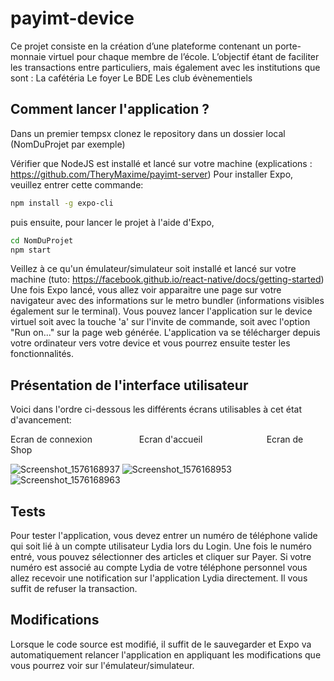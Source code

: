 # payimt-device
Ce projet consiste en la création d’une plateforme contenant un porte-monnaie virtuel pour chaque membre de l’école. L’objectif étant de faciliter les transactions entre particuliers, mais également avec les institutions que sont :  La cafétéria Le foyer Le BDE Les club évènementiels

## Comment lancer l'application ?

Dans un premier tempsx clonez le repository dans un dossier local (NomDuProjet par exemple)

Vérifier que NodeJS est installé et lancé sur votre machine (explications : https://github.com/TheryMaxime/payimt-server)
Pour installer Expo, veuillez entrer cette commande:

```bash
npm install -g expo-cli
```

puis ensuite, pour lancer le projet à l'aide d'Expo,

```bash
cd NomDuProjet
npm start
```
Veillez à ce qu'un émulateur/simulateur soit installé et lancé sur votre machine (tuto: https://facebook.github.io/react-native/docs/getting-started)
Une fois Expo lancé, vous allez voir apparaitre une page sur votre navigateur avec des informations sur le metro bundler (informations visibles également sur le terminal).
Vous pouvez lancer l'application sur le device virtuel soit avec la touche 'a' sur l'invite de commande, soit avec l'option "Run on..." sur la page web générée.
L'application va se télécharger depuis votre ordinateur vers votre device et vous pourrez ensuite tester les fonctionnalités.

## Présentation de l'interface utilisateur

Voici dans l'ordre ci-dessous les différents écrans utilisables à cet état d'avancement:

Ecran de connexion&nbsp;&nbsp;&nbsp;&nbsp;&nbsp;&nbsp;&nbsp;&nbsp;&nbsp;&nbsp;&nbsp;&nbsp;&nbsp;&nbsp;&nbsp;&nbsp;&nbsp;&nbsp;&nbsp;Ecran d'accueil&nbsp;&nbsp;&nbsp;&nbsp;&nbsp;&nbsp;&nbsp;&nbsp;&nbsp;&nbsp;&nbsp;&nbsp;&nbsp;&nbsp;&nbsp;&nbsp;&nbsp;&nbsp;&nbsp;&nbsp;&nbsp;&nbsp;&nbsp;&nbsp;&nbsp;&nbsp;Ecran de Shop

![Screenshot_1576168937](https://user-images.githubusercontent.com/46679443/70732934-9fbb8800-1d09-11ea-922a-6aa75f704d91.png)
![Screenshot_1576168953](https://user-images.githubusercontent.com/46679443/70732940-a21de200-1d09-11ea-913b-07b5bb90b071.png)
![Screenshot_1576168963](https://user-images.githubusercontent.com/46679443/70732947-a4803c00-1d09-11ea-9083-6163f26b6778.png)

## Tests 

Pour tester l'application, vous devez entrer un numéro de téléphone valide qui soit lié à un compte utilisateur Lydia lors du Login. 
Une fois le numéro entré, vous pouvez sélectionner des articles et cliquer sur Payer. Si votre numéro est associé au compte Lydia de votre téléphone personnel vous allez recevoir une notification sur l'application Lydia directement. Il vous suffit de refuser la transaction.


## Modifications

Lorsque le code source est modifié, il suffit de le sauvegarder et Expo va automatiquement relancer l'application en appliquant les modifications que vous pourrez voir sur l'émulateur/simulateur.
